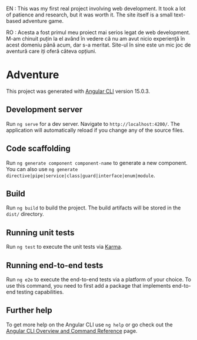 EN : This was my first real project involving web development. It took a lot of patience and research, but it was worth it. The site itself is a small text-based adventure game.

RO : Acesta a fost primul meu proiect mai serios legat de web development. M-am chinuit puțin la el având în vedere că nu am avut nicio experiență în acest domeniu până acum, dar s-a meritat. Site-ul în sine este un mic joc de aventură care iți oferă câteva opțiuni.



# Adventure

This project was generated with [Angular CLI](https://github.com/angular/angular-cli) version 15.0.3.

## Development server

Run `ng serve` for a dev server. Navigate to `http://localhost:4200/`. The application will automatically reload if you change any of the source files.

## Code scaffolding

Run `ng generate component component-name` to generate a new component. You can also use `ng generate directive|pipe|service|class|guard|interface|enum|module`.

## Build

Run `ng build` to build the project. The build artifacts will be stored in the `dist/` directory.

## Running unit tests

Run `ng test` to execute the unit tests via [Karma](https://karma-runner.github.io).

## Running end-to-end tests

Run `ng e2e` to execute the end-to-end tests via a platform of your choice. To use this command, you need to first add a package that implements end-to-end testing capabilities.

## Further help

To get more help on the Angular CLI use `ng help` or go check out the [Angular CLI Overview and Command Reference](https://angular.io/cli) page.
